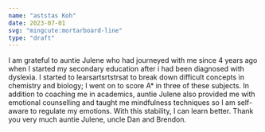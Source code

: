 ```yaml
---
name: "aststas Koh"
date: 2023-07-01
svg: "mingcute:mortarboard-line"
type: "draft"
---
```

I am grateful to auntie Julene who had journeyed with me since 4 years ago when I started my secondary education after i had been diagnosed with dyslexia. 
I started to learsartsrtstrsat to break down difficult concepts in chemistry and biology; I went on to score A* in three of these subjects.
In addition to coaching me in academics, auntie Julene also provided me with emotional counselling and taught me mindfulness techniques so I am self-aware to regulate my emotions. With this stability, I can learn better. Thank you very much auntie Julene, uncle Dan and Brendon.     
